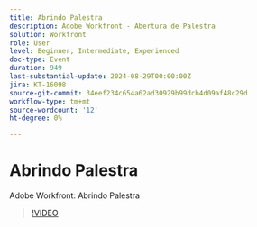```yaml
---
title: Abrindo Palestra
description: Adobe Workfront - Abertura de Palestra
solution: Workfront
role: User
level: Beginner, Intermediate, Experienced
doc-type: Event
duration: 949
last-substantial-update: 2024-08-29T00:00:00Z
jira: KT-16098
source-git-commit: 34eef234c654a62ad30929b99dcb4d09af48c29d
workflow-type: tm+mt
source-wordcount: '12'
ht-degree: 0%

---
```



# Abrindo Palestra

Adobe Workfront: Abrindo Palestra

>[!VIDEO](https://video.tv.adobe.com/v/3433193/?learn=on)
